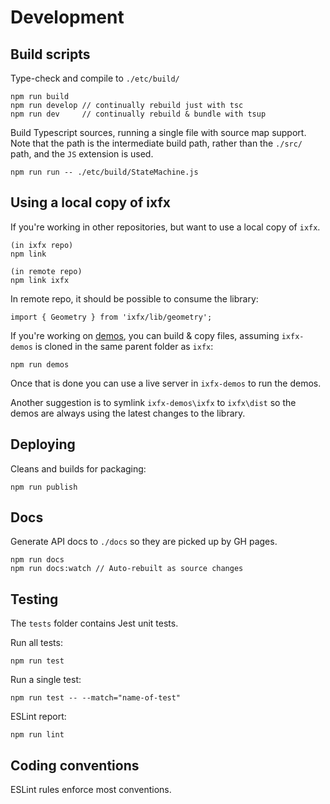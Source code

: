 # Development

## Build scripts

Type-check and compile to `./etc/build/`

```
npm run build
npm run develop // continually rebuild just with tsc
npm run dev     // continually rebuild & bundle with tsup
```

Build Typescript sources, running a single file with source map support. Note
that the path is the intermediate build path, rather than the `./src/` path, and
the `JS` extension is used.

```
npm run run -- ./etc/build/StateMachine.js
```

## Using a local copy of ixfx

If you're working in other repositories, but want to use a local copy of `ixfx`.

```
(in ixfx repo)
npm link

(in remote repo)
npm link ixfx
```

In remote repo, it should be possible to consume the library:

```
import { Geometry } from 'ixfx/lib/geometry';
```

If you're working on [demos](https://github.com/ClintH/ixfx-demos), you can
build & copy files, assuming `ixfx-demos` is cloned in the same parent folder as
`ixfx`:

```
npm run demos
```

Once that is done you can use a live server in `ixfx-demos` to run the demos.

Another suggestion is to symlink `ixfx-demos\ixfx` to `ixfx\dist` so the demos
are always using the latest changes to the library.

## Deploying

Cleans and builds for packaging:

```
npm run publish
```

## Docs

Generate API docs to `./docs` so they are picked up by GH pages.

```
npm run docs
npm run docs:watch // Auto-rebuilt as source changes
```

## Testing

The `tests` folder contains Jest unit tests.

Run all tests:

```
npm run test
```

Run a single test:

```
npm run test -- --match="name-of-test"
```

ESLint report:

```
npm run lint
```

## Coding conventions

ESLint rules enforce most conventions.
